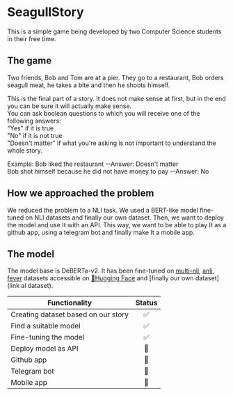 # SeagullStory
This is a simple game being developed by two Computer Science students in their free time.

## The game
Two friends, Bob and Tom are at a pier. They go to a restaurant, Bob orders seagull meat, he takes a bite and then he shoots himself.  
  
This is the final part of a story. It does not make sense at first, but in the end you can be sure it will actually make sense.  
You can ask boolean questions to which you will receive one of the following answers:  
"Yes" if it is true  
"No" if it is not true  
"Doesn't matter" if what you're asking is not important to understand the whole story.  
  
Example: Bob liked the restaurant                                   --Answer: Doesn't matter  
         Bob shot himself because he did not have money to pay      --Answer: No  
  
## How we approached the problem
We reduced the problem to a NLI task. We used a BERT-like model fine-tuned on NLI datasets and finally our own dataset. Then, we want to deploy the model 
and use It with an API. This way, we want to be able to play It as a github app, using a telegram bot and finally make It a mobile app.  

## The model
The model base is DeBERTa-v2. It has been fine-tuned on [multi-nli](https://huggingface.co/datasets/multi_nli), [anli](https://huggingface.co/datasets/anli), 
[fever](https://huggingface.co/datasets/fever) datasets accessible on [🤗Hugging Face](https://huggingface.co/) and [finally our own dataset](link al dataset).  

| Functionality                                    | Status |
| -------------------------------------------------|:------:|  
| Creating dataset based on our story              |   ✅    |  
| Find a suitable model                            |   ✅    |  
| Fine-tuning the model                            |   ✅    |  
| Deploy model as API                              |   🔲    |  
| Github app                                       |   🔳    |  
| Telegram bot                                     |   🔳    |  
| Mobile app                                       |   🔳    |  


